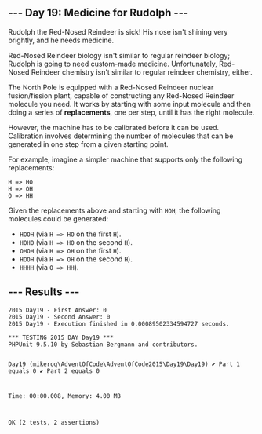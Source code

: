 <article class="day-desc"><h2>--- Day 19: Medicine for Rudolph ---</h2><p>Rudolph the Red-Nosed Reindeer is sick!  His nose isn't shining very brightly, and he needs medicine.</p>
<p>Red-Nosed Reindeer biology isn't similar to regular reindeer biology; Rudolph is going to need custom-made medicine.  Unfortunately, Red-Nosed Reindeer chemistry isn't similar to regular reindeer chemistry, either.</p>
<p>The North Pole is equipped with a Red-Nosed Reindeer nuclear fusion/fission plant, capable of constructing any Red-Nosed Reindeer molecule you need.  It works by starting with some input molecule and then doing a series of <b>replacements</b>, one per step, until it has the right molecule.</p>
<p>However, the machine has to be calibrated before it can be used.  Calibration involves determining the number of molecules that can be generated in one step from a given starting point.</p>
<p>For example, imagine a simpler machine that supports only the following replacements:</p>
<pre><code>H =&gt; HO
H =&gt; OH
O =&gt; HH
</code></pre>
<p>Given the replacements above and starting with <code>HOH</code>, the following molecules could be generated:</p>
<ul>
<li><code>HOOH</code> (via <code>H =&gt; HO</code> on the first <code>H</code>).</li>
<li><code>HOHO</code> (via <code>H =&gt; HO</code> on the second <code>H</code>).</li>
<li><code>OHOH</code> (via <code>H =&gt; OH</code> on the first <code>H</code>).</li>
<li><code>HOOH</code> (via <code>H =&gt; OH</code> on the second <code>H</code>).</li>
<li><code>HHHH</code> (via <code>O =&gt; HH</code>).</li>
</ul>



</article>

<form method="post" action="19/answer"><input type="hidden" name="level" value="1"></form>
<h2>--- Results ---</h2>
<pre><code>2015 Day19 - First Answer: 0
2015 Day19 - Second Answer: 0
2015 Day19 - Execution finished in 0.00089502334594727 seconds.
</code></pre>
<pre><code>*** TESTING 2015 DAY Day19 ***
PHPUnit 9.5.10 by Sebastian Bergmann and contributors.

Day19 (mikeroq\AdventOfCode\AdventOfCode2015\Day19\Day19)
 ✔ Part 1 equals 0
 ✔ Part 2 equals 0

Time: 00:00.008, Memory: 4.00 MB

OK (2 tests, 2 assertions)
</code></pre>